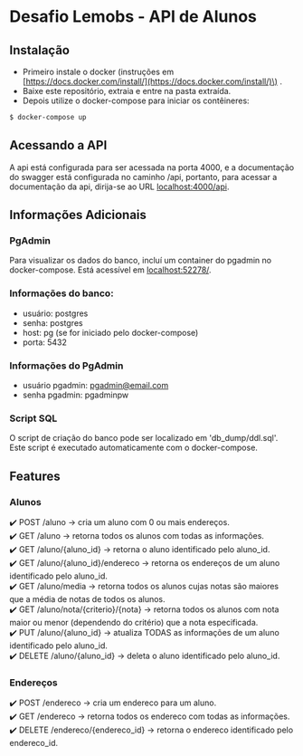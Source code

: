 # Desafio Lemobs - API de Alunos
## Instalação
* Primeiro instale o docker \(instruções em [https://docs.docker.com/install/](https://docs.docker.com/install/)\) .
* Baixe este repositório, extraia e entre na pasta extraída.
* Depois utilize o docker-compose para iniciar os contêineres:
```bash
$ docker-compose up
```

## Acessando a API

A api está configurada para ser acessada na porta 4000, e a documentação do swagger está configurada no caminho /api, portanto, para acessar a documentação da api, dirija-se ao URL [localhost:4000/api](http://localhost:4000/api).

## Informações Adicionais

### PgAdmin
Para visualizar os dados do banco, incluí um container do pgadmin no docker-compose. Está acessível em [localhost:52278/](http://localhost:52278/).  

### Informações do banco:  
* usuário: postgres
* senha: postgres
* host: pg \(se for iniciado pelo docker-compose\)
* porta: 5432

### Informações do PgAdmin
* usuário pgadmin: pgadmin@email.com
* senha pgadmin: pgadminpw

### Script SQL
O script de criação do banco pode ser localizado em 'db_dump/ddl.sql'. Este script é executado automaticamente com o docker-compose.


## Features
### Alunos
:heavy_check_mark: POST /aluno &rarr; cria um aluno com 0 ou mais endereços.  
:heavy_check_mark: GET /aluno &rarr; retorna todos os alunos com todas as informações.  
:heavy_check_mark: GET /aluno/{aluno_id} &rarr; retorna o aluno identificado pelo aluno_id.  
:heavy_check_mark: GET /aluno/{aluno_id}/endereco &rarr; retorna os endereços de um aluno identificado pelo aluno_id.  
:heavy_check_mark: GET /aluno/media &rarr; retorna todos os alunos cujas notas são maiores que a média de notas de todos os alunos.  
:heavy_check_mark: GET /aluno/nota/{criterio}/{nota} &rarr; retorna todos os alunos com nota maior ou menor \(dependendo do critério\) que a nota especificada.  
:heavy_check_mark: PUT /aluno/{aluno_id} &rarr; atualiza TODAS as informações de um aluno identificado pelo aluno_id.  
:heavy_check_mark: DELETE /aluno/{aluno_id} &rarr; deleta o aluno identificado pelo aluno_id.  

### Endereços
:heavy_check_mark: POST /endereco &rarr; cria um endereco para um aluno.  
:heavy_check_mark: GET /endereco &rarr; retorna todos os endereco com todas as informações.  
:heavy_check_mark: DELETE /endereco/{endereco_id} &rarr; retorna o endereco identificado pelo endereco_id.
